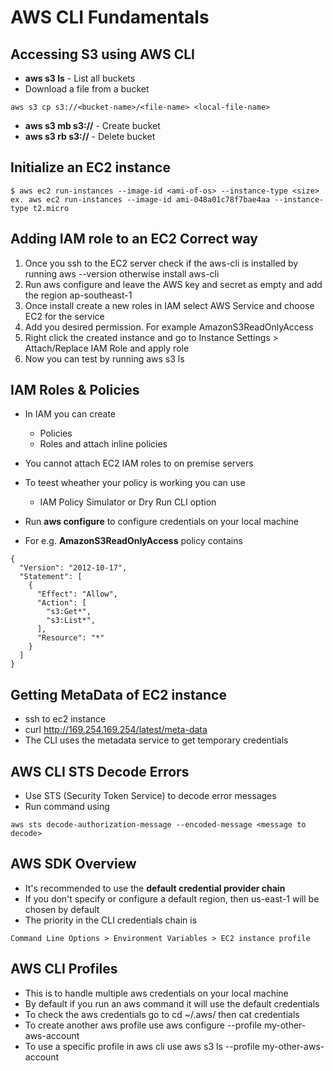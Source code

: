# AWS CLI Fundamentals

## Accessing S3 using AWS CLI
* **aws s3 ls** - List all buckets
* Download a file from a bucket
```
aws s3 cp s3://<bucket-name>/<file-name> <local-file-name>
```
* **aws s3 mb s3://<bucket-name>** - Create bucket 
* **aws s3 rb s3://<bucket-name>** - Delete bucket

## Initialize an EC2 instance
```
$ aws ec2 run-instances --image-id <ami-of-os> --instance-type <size>
ex. aws ec2 run-instances --image-id ami-048a01c78f7bae4aa --instance-type t2.micro
```

## Adding IAM role to an EC2 Correct way
1. Once you ssh to the EC2 server check if the aws-cli is installed by running aws --version otherwise install aws-cli
2. Run aws configure and leave the AWS key and secret as empty and add the region ap-southeast-1
3. Once install create a new roles in IAM select AWS Service and choose EC2 for the service 
4. Add you desired permission. For example AmazonS3ReadOnlyAccess
5. Right click the created instance and go to Instance Settings > Attach/Replace IAM Role and apply role
6. Now you can test by running aws s3 ls

## IAM Roles & Policies
* In IAM you can create
  * Policies 
  * Roles and attach inline policies

* You cannot attach EC2 IAM roles to on premise servers

* To teest wheather your policy is working you can use
  * IAM Policy Simulator or Dry Run CLI option

* Run **aws configure** to configure credentials on your local machine

* For e.g. **AmazonS3ReadOnlyAccess** policy contains
```
{
  "Version": "2012-10-17",
  "Statement": [
    {
      "Effect": "Allow",
      "Action": [
        "s3:Get*",
        "s3:List*",
      ],
      "Resource": "*"
    }
  ]
}
```

## Getting MetaData of EC2 instance
* ssh to ec2 instance
* curl http://169.254.169.254/latest/meta-data
* The CLI uses the metadata service to get temporary credentials 

## AWS CLI STS Decode Errors
* Use STS (Security Token Service) to decode error messages
* Run command using 
```
aws sts decode-authorization-message --encoded-message <message to decode>
```

## AWS SDK Overview
* It's recommended to use the **default credential provider chain**
* If you don't specify or configure a default region, then us-east-1 will be chosen by default
* The priority in the CLI credentials chain is
```
Command Line Options > Environment Variables > EC2 instance profile
```

## AWS CLI Profiles
* This is to handle multiple aws credentials on your local machine
* By default if you run an aws command it will use the default credentials
* To check the aws credentials go to cd ~/.aws/ then cat credentials
* To create another aws profile use aws configure --profile my-other-aws-account
* To use a specific profile in aws cli use aws s3 ls --profile my-other-aws-account